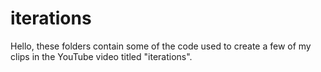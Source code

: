 # iterations
Hello, these folders contain some of the code used to create a few of my clips in the YouTube video titled "iterations". 
